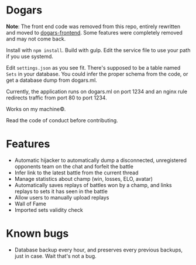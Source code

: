 Dogars
=======

**Note**: The front end code was removed from this repo, entirely rewritten and moved to [dogars-frontend](https://github.com/shoedrip-unbound/dogars-frontend). Some features were completely removed and may not come back.

Install with ```npm install```. Build with gulp. Edit the service file to use your path if you use 
systemd.

Edit ```settings.json``` as you see fit. There's supposed to be a table named ```Sets``` in your database.
You could infer the proper schema from the code, or get a database dump from dogars.ml.

Currently, the application runs on dogars.ml on port 1234 and an nginx rule redirects traffic from port 80 to port 1234.

Works on my machine©.

Read the code of conduct before contributing.

Features
========

- Automatic hijacker to automatically dump a disconnected, unregistered opponents team on the chat and forfeit the battle
- Infer link to the latest battle from the current thread
- Manage statistics about champ (win, losses, ELO, avatar)
- Automatically saves replays of battles won by a champ, and links replays to sets it has seen in the battle
- Allow users to manually upload replays
- Wall of Fame
- Imported sets validity check

Known bugs
==========

- Database backup every hour, and preserves every previous backups, just in case. Wait that's not a bug.
